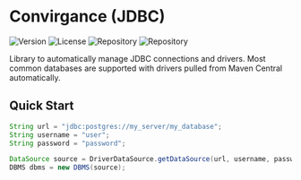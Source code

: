 # Convirgance (JDBC)

![Version](https://img.shields.io/badge/Version-pre&dash;release-blue) ![License](https://img.shields.io/badge/License-MIT-green) ![Repository](https://img.shields.io/badge/Platform-Java-gold) ![Repository](https://img.shields.io/badge/Repository-n/a-red)

Library to automatically manage JDBC connections and drivers. Most common databases are supported with drivers pulled from Maven Central automatically.

## Quick Start

```java
String url = "jdbc:postgres://my_server/my_database";
String username = "user";
String password = "password";

DataSource source = DriverDataSource.getDataSource(url, username, password);
DBMS dbms = new DBMS(source);
```
